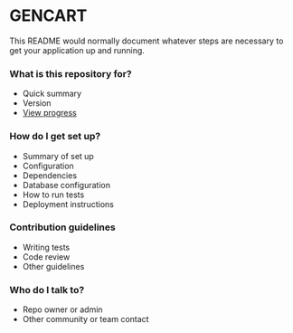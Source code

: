 # GENCART #

This README would normally document whatever steps are necessary to get your application up and running.

### What is this repository for? ###

* Quick summary
* Version
* [View progress](67.205.161.7)

### How do I get set up? ###

* Summary of set up
* Configuration
* Dependencies
* Database configuration
* How to run tests
* Deployment instructions

### Contribution guidelines ###

* Writing tests
* Code review
* Other guidelines

### Who do I talk to? ###

* Repo owner or admin
* Other community or team contact